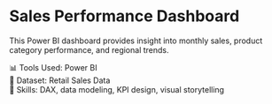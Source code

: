 # Sales Performance Dashboard

This Power BI dashboard provides insight into monthly sales, product category performance, and regional trends.

📊 Tools Used: Power BI  
📁 Dataset: Retail Sales Data  
🧠 Skills: DAX, data modeling, KPI design, visual storytelling

